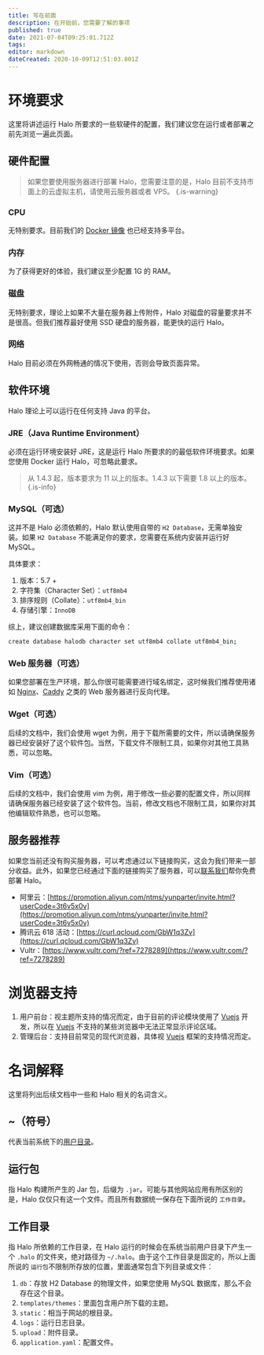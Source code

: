 ```yaml
---
title: 写在前面
description: 在开始前，您需要了解的事项
published: true
date: 2021-07-04T09:25:01.712Z
tags: 
editor: markdown
dateCreated: 2020-10-09T12:51:03.801Z
---
```


# 环境要求

这里将讲述运行 Halo 所要求的一些软硬件的配置，我们建议您在运行或者部署之前先浏览一遍此页面。

## 硬件配置

> 如果您要使用服务器进行部署 Halo，您需要注意的是，Halo 目前不支持市面上的云虚拟主机，请使用云服务器或者 VPS。
{.is-warning}

### CPU

无特别要求。目前我们的 [Docker 镜像](https://hub.docker.com/r/halohub/halo) 也已经支持多平台。

### 内存

为了获得更好的体验，我们建议至少配置 1G 的 RAM。

### 磁盘

无特别要求，理论上如果不大量在服务器上传附件，Halo 对磁盘的容量要求并不是很高。但我们推荐最好使用 SSD 硬盘的服务器，能更快的运行 Halo。

### 网络

Halo 目前必须在外网畅通的情况下使用，否则会导致页面异常。

## 软件环境

Halo 理论上可以运行在任何支持 Java 的平台。

### JRE（Java Runtime Environment）

必须在运行环境安装好 JRE，这是运行 Halo 所要求的的最低软件环境要求。如果您使用 Docker 运行 Halo，可忽略此要求。

> 从 1.4.3 起，版本要求为 11 以上的版本。1.4.3 以下需要 1.8 以上的版本。
{.is-info}

### MySQL（可选）

这并不是 Halo 必须依赖的，Halo 默认使用自带的 `H2 Database`，无需单独安装。如果 `H2 Database` 不能满足你的要求，您需要在系统内安装并运行好 MySQL。

具体要求：

1. 版本：5.7 +
2. 字符集（Character Set）：`utf8mb4`
3. 排序规则（Collate）：`utf8mb4_bin`
4. 存储引擎：`InnoDB`

综上，建议创建数据库采用下面的命令：

```bash
create database halodb character set utf8mb4 collate utf8mb4_bin;
```

### Web 服务器（可选）

如果您部署在生产环境，那么你很可能需要进行域名绑定，这时候我们推荐使用诸如 [Nginx](http://nginx.org/)、[Caddy](https://caddyserver.com/) 之类的 Web 服务器进行反向代理。

### Wget（可选）

后续的文档中，我们会使用 wget 为例，用于下载所需要的文件，所以请确保服务器已经安装好了这个软件包。当然，下载文件不限制工具，如果你对其他工具熟悉，可以忽略。

### Vim（可选）

后续的文档中，我们会使用 vim 为例，用于修改一些必要的配置文件，所以同样请确保服务器已经安装了这个软件包。当前，修改文档也不限制工具，如果你对其他编辑软件熟悉，也可以忽略。

## 服务器推荐

如果您当前还没有购买服务器，可以考虑通过以下链接购买，这会为我们带来一部分收益。此外，如果您已经通过下面的链接购买了服务器，可以[联系我们](mailto:hi@halo.run)帮你免费部署 Halo。

- 阿里云：[https://promotion.aliyun.com/ntms/yunparter/invite.html?userCode=3t6v5x0v](https://promotion.aliyun.com/ntms/yunparter/invite.html?userCode=3t6v5x0v)
- 腾讯云 618 活动：[https://curl.qcloud.com/GbW1q3Zv](https://curl.qcloud.com/GbW1q3Zv)
- Vultr：[https://www.vultr.com/?ref=7278289](https://www.vultr.com/?ref=7278289)

# 浏览器支持

1. 用户前台：视主题所支持的情况而定，由于目前的评论模块使用了 [Vuejs](https://cn.vuejs.org/v2/guide/installation.html#%E5%85%BC%E5%AE%B9%E6%80%A7) 开发，所以在 [Vuejs](https://cn.vuejs.org/v2/guide/installation.html#%E5%85%BC%E5%AE%B9%E6%80%A7) 不支持的某些浏览器中无法正常显示评论区域。
2. 管理后台：支持目前常见的现代浏览器，具体视 [Vuejs](https://cn.vuejs.org/v2/guide/installation.html#%E5%85%BC%E5%AE%B9%E6%80%A7) 框架的支持情况而定。

# 名词解释

这里将列出后续文档中一些和 Halo 相关的名词含义。

## ~（符号）

代表当前系统下的[用户目录](https://zh.wikipedia.org/wiki/%E5%AE%B6%E7%9B%AE%E5%BD%95)。

## 运行包
指 Halo 构建所产生的 Jar 包，后缀为 `.jar`。可能与其他网站应用有所区别的是，Halo 仅仅只有这一个文件。而且所有数据统一保存在下面所说的 `工作目录`。

## 工作目录
指 Halo 所依赖的工作目录，在 Halo 运行的时候会在系统当前用户目录下产生一个 `.halo` 的文件夹，绝对路径为 `~/.halo`。由于这个工作目录是固定的，所以上面所说的 `运行包`不限制所存放的位置，里面通常包含下列目录或文件：

1. `db`：存放 H2 Database 的物理文件，如果您使用 MySQL 数据库，那么不会存在这个目录。
2. `templates/themes`：里面包含用户所下载的主题。
3. `static`：相当于网站的根目录。
4. `logs`：运行日志目录。
4. `upload`：附件目录。
5. `application.yaml`：配置文件。
